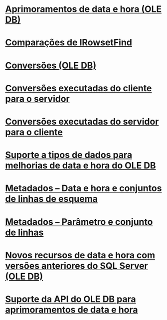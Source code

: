 # [Aprimoramentos de data e hora (OLE DB)](date-and-time-improvements-ole-db.md)

# [Comparações de IRowsetFind](comparability-for-irowsetfind.md)
# [Conversões (OLE DB)](conversions-ole-db.md)
# [Conversões executadas do cliente para o servidor](conversions-performed-from-client-to-server.md)
# [Conversões executadas do servidor para o cliente](conversions-performed-from-server-to-client.md)
# [Suporte a tipos de dados para melhorias de data e hora do OLE DB](data-type-support-for-ole-db-date-and-time-improvements.md)
# [Metadados – Data e hora e conjuntos de linhas de esquema](metadata-date-and-time-and-schema-rowsets.md)
# [Metadados – Parâmetro e conjunto de linhas](metadata-parameter-and-rowset.md)
# [Novos recursos de data e hora com versões anteriores do SQL Server (OLE DB)](new-date-and-time-features-with-previous-sql-server-versions-ole-db.md)
# [Suporte da API do OLE DB para aprimoramentos de data e hora](ole-db-api-support-for-date-and-time-enhancements.md)
